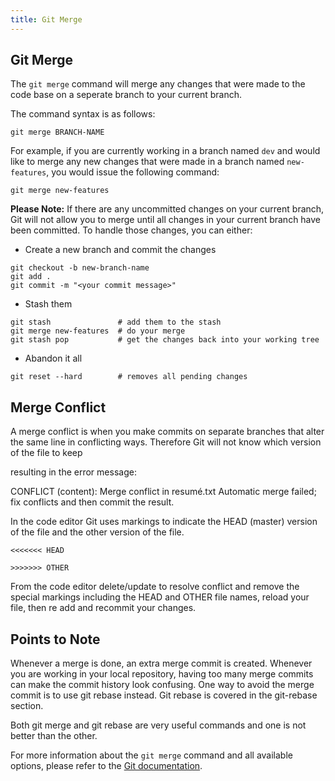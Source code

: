 ```yaml
---
title: Git Merge
---
```

## Git Merge
The `git merge` command will merge any changes that were made to the code base on a seperate branch to your current branch. 

The command syntax is as follows:
```shell
git merge BRANCH-NAME
```
For example, if you are currently working in a branch named `dev` and would like to merge any new changes that were made in a branch named `new-features`, you would issue the following command:

```shell
git merge new-features
```

**Please Note:** If there are any uncommitted changes on your current branch, Git will not allow you to merge until all changes in your current branch have been committed. To handle those changes, you can either:

* Create a new branch and commit the changes
```shell
git checkout -b new-branch-name
git add .
git commit -m "<your commit message>"
```

* Stash them
```shell
git stash               # add them to the stash
git merge new-features  # do your merge
git stash pop           # get the changes back into your working tree
```

* Abandon it all
```shell
git reset --hard        # removes all pending changes
```

## Merge Conflict

A merge conflict is when you make commits on separate branches that alter the same line in conflicting ways. Therefore Git will not know which version of the file to keep

resulting in the error message:

CONFLICT (content): Merge conflict in resumé.txt
Automatic merge failed; fix conflicts and then commit the result.

In the code editor Git uses markings to indicate the HEAD (master) version of the file and the other version of the file.

`<<<<<<< HEAD`

`>>>>>>> OTHER`

From the code editor delete/update to resolve conflict and remove the special markings including the HEAD and OTHER file names, reload your file, then re add and recommit your changes. 

## Points to Note

Whenever a merge is done, an extra merge commit is created. Whenever you are working in your local repository, having too many merge commits can make the commit history look confusing. One way to avoid the merge commit is to use git rebase instead. Git rebase is covered in the git-rebase section.

Both git merge and git rebase are very useful commands and one is not better than the other.

For more information about the `git merge` command and all available options, please refer to the <a href="https://git-scm.com/docs/git-merge" target="_blank" rel="nofollow">Git documentation</a>.
